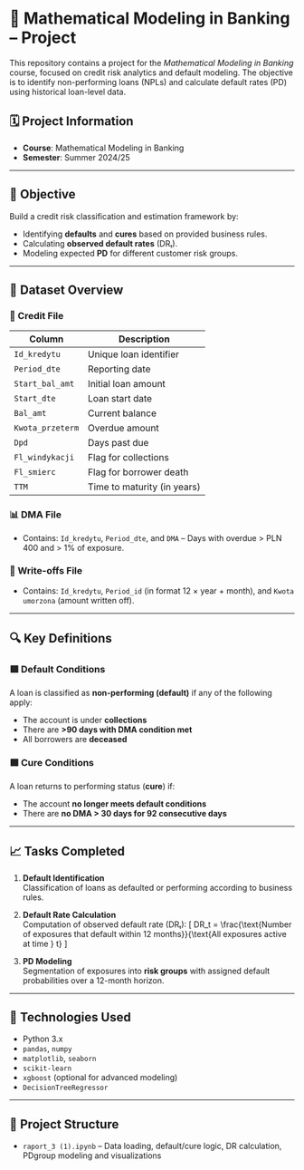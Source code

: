 # 💼 Mathematical Modeling in Banking – Project

This repository contains a project for the *Mathematical Modeling in Banking* course, focused on credit risk analytics and default modeling. The objective is to identify non-performing loans (NPLs) and calculate default rates (PD) using historical loan-level data.

## 🗓️ Project Information

- **Course**: Mathematical Modeling in Banking  
- **Semester**: Summer 2024/25  

---

## 🎯 Objective

Build a credit risk classification and estimation framework by:
- Identifying **defaults** and **cures** based on provided business rules.
- Calculating **observed default rates** (DRₜ).
- Modeling expected **PD** for different customer risk groups.

---

## 📁 Dataset Overview

### 🧾 Credit File
| Column | Description |
|--------|-------------|
| `Id_kredytu` | Unique loan identifier |
| `Period_dte` | Reporting date |
| `Start_bal_amt` | Initial loan amount |
| `Start_dte` | Loan start date |
| `Bal_amt` | Current balance |
| `Kwota_przeterm` | Overdue amount |
| `Dpd` | Days past due |
| `Fl_windykacji` | Flag for collections |
| `Fl_smierc` | Flag for borrower death |
| `TTM` | Time to maturity (in years) |

### 📊 DMA File
- Contains: `Id_kredytu`, `Period_dte`, and `DMA` – Days with overdue > PLN 400 and > 1% of exposure.

### 💸 Write-offs File
- Contains: `Id_kredytu`, `Period_id` (in format 12 × year + month), and `Kwota umorzona` (amount written off).

---

## 🔍 Key Definitions

### 🟥 Default Conditions
A loan is classified as **non-performing (default)** if any of the following apply:
- The account is under **collections**
- There are **>90 days with DMA condition met**
- All borrowers are **deceased**

### 🟩 Cure Conditions
A loan returns to performing status (**cure**) if:
- The account **no longer meets default conditions**
- There are **no DMA > 30 days for 92 consecutive days**

---

## 📈 Tasks Completed

1. **Default Identification**  
   Classification of loans as defaulted or performing according to business rules.

2. **Default Rate Calculation**  
   Computation of observed default rate (DRₜ):
   \[
   DR_t = \frac{\text{Number of exposures that default within 12 months}}{\text{All exposures active at time } t}
   \]

3. **PD Modeling**  
   Segmentation of exposures into **risk groups** with assigned default probabilities over a 12-month horizon.


---

## 🧪 Technologies Used

- Python 3.x
- `pandas`, `numpy`
- `matplotlib`, `seaborn`
- `scikit-learn`
- `xgboost` (optional for advanced modeling)
- `DecisionTreeRegressor`

---

## 📂 Project Structure

- `raport_3 (1).ipynb` – Data loading, default/cure logic, DR calculation, PDgroup modeling and visualizations



